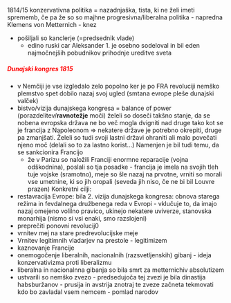 1814/15
konzervativna politika = nazadnjaška, tista, ki ne želi imeti sprememb, če pa že so so majhne
progresivna/liberalna politika - napredna
Klemens von Metternich - knez
- pošiljali so kanclerje (=predsednik vlade)
	- edino ruski car Aleksander 1. je osebno sodeloval in bil eden najmočnejših pobudnikov prihodnje ureditve sveta

##### <font color="#ff0000">Dunajski kongres 1815</font>
-  v Nemčiji je vse izgledalo zelo popolno ker je po FRA revoluciji nemško plemstvo spet dobilo nazaj svoj ugled (smtana evrope pleše dunajski valček)
- bistvo/vizija dunajskega kongresa =  balance of power (porazdelitev/**ravnotežje** moči) želeli so doseči takšno stanje, da se nobena evropska država ne bo več mogla dvigniti nad druge tako kot se je francija z Napoleonom => nekatere države je potrebno okrepiti, druge pa zmanjšati. Želeli so tudi svoji lastni državi ohraniti ali malo povečati njeno moč (delali so to za lastno korist...) Namenjen je bil tudi temu, da se sankcionira Francijo
	- že v Parizu so naložili Franciji enormne reparacije (vojna odškodnina), poslali so tja posadke - francija je imela na svojih tleh tuje vojske (sramotno), meje so šle nazaj na prvotne, vrniti so morali vse umetnine, ki so jih oropali (seveda jih niso, če ne bi bil Louvre prazen)
Konkretni cilji:
- restavracija Evrope: bila 2. vizija dunajskega kongresa: obnova starega režima in fevdalnega družbenega reda v Evropi - vklučuje to, da imajo nazaj omejeno volilno pravico, ukinejo nekatere uviverze, stanovska monarhija (nismo si vsi enaki, smo razslojeni)
- preprečiti ponovni revolucij0
- vrnitev mej na stare predrevolucijske meje
- Vrnitev legitimnih vladarjev na prestole - legitimizem
- kaznovanje Francije
- onemogočenje liberalnih, nacionalnih (razsvetljenskih) gibanj - ideja konzervativizma proti liberalizmu
- liberalna in nacionalnna gibanja so bila smrt za metternichiv absolutizem
- ustvarili so nemško zvezo - predsedujoča tej zvezi je bila dinastija habsburžanov - prusija in avstrija znotraj te zveze začneta tekmovati kdo bo zavladal vsem nemcem - pomlad narodov